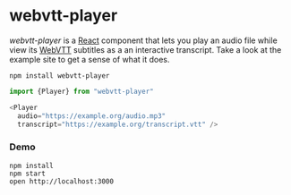 # webvtt-player

*webvtt-player* is a [React] component that lets you play an audio file while
view its [WebVTT] subtitles as a an interactive transcript. Take a look at the
example site to get a sense of what it does.

    npm install webvtt-player


```javascript
import {Player} from "webvtt-player"

<Player
  audio="https://example.org/audio.mp3"
  transcript="https://example.org/transcript.vtt" />
```

### Demo

    npm install
    npm start
    open http://localhost:3000

[WEBVTT]: https://en.wikipedia.org/wiki/WebVTT
[JavaScript API]: https://developer.mozilla.org/en-US/docs/Web/API/WebVTT_API
[React]: https://reactjs.org/
